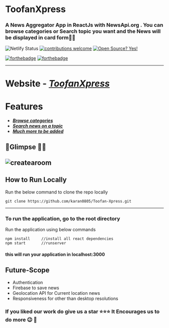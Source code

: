   

# ToofanXpress


###  A News Aggregator App in ReactJs with NewsApi.org  . You can browse categories or Search topic you want and the News will be displayed in card form💫✨

![Netlify Status](https://api.netlify.com/api/v1/badges/1aa2cf02-d8d5-4b5b-9881-3bde514118bd/deploy-status)
[
![contributions welcome](https://img.shields.io/badge/contributions-welcome-brightgreen.svg?style=flat)](https://github.com/karan0805/Toofan-Xpress/issues) [![Open Source? Yes!](https://badgen.net/badge/Open%20Source%20%3F/Yes%21/blue?icon=github)](https://github.com/karan0805/Toofan-Xpress) 

[![forthebadge](https://forthebadge.com/images/badges/made-with-javascript.svg)](https://github.com/karan0805/Toofan-Xpress) [![forthebadge](https://forthebadge.com/images/badges/built-with-love.svg)](https://github.com/karan0805/Toofan-Xpress)


---
# Website - <em>[ToofanXpress](https://toofan-xpress.vercel.app/)</em>

# Features
- ***[Browse categories](#Categories-)***
- ***[Search news on a topic](#Search-)***
- ***[Much more to be added](#Future-Scope)***



## :rocket:Glimpse :dizzy::dizzy:<br><br>![createaroom](https://snipboard.io/Ez0Tce.jpg)



## How to Run Locally
Run the below command to clone the repo locally
```
git clone https://github.com/karan0805/Toofan-Xpress.git
``` 

---
### To run the application, go to the root directory 

 Run the application using below commands
```
npm install		//install all react dependencies
npm start		//runserver
```
#### this will run your application in localhost:3000

## Future-Scope
- Authentication 
- Firebase to save news
- Geolocation API for Current location news
- Responsiveness for other than desktop resolutions

### If you liked our work do give us a star :star::star::star: It Encourages us to do more :wink: :dizzy:
